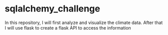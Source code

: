 # sqlalchemy_challenge

In this repository, I will first analyze and visualize the climate data. After that I will use flask to create a flask API to access the information